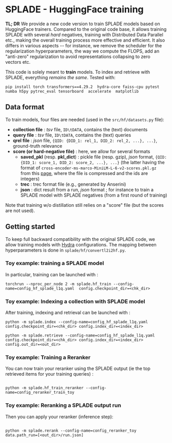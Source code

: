 # SPLADE - HuggingFace training

**TL; DR** We provide a new code version to train SPLADE models based on HuggingFace trainers. Compared to the original code base, it allows training SPLADE with several *hard* negatives, training with Distributed Data Parallel etc., making the overall training process more effective and efficient. 
It also differs in various aspects -- for instance, we remove the scheduler for the regularization hyperparameters, the way we compute the FLOPS, add an "anti-zero" regularization to avoid representations collapsing to zero vectors etc. 

This code is solely meant to **train** models. To index and retrieve with SPLADE, everything *remains the same*. Tested with:

```pip install torch transformers==4.29.2  hydra-core faiss-cpu pytest numba h5py pytrec_eval tensorboard  accelerate  matplotlib```

## Data format

To train models, four files are needed (used in the `src/hf/datasets.py` file):

* **collection file** : *tsv* file, `ID\tDATA`, contains the (text) documents
* **query file** : *tsv* file, `ID\tDATA`, contains the (text) queries
* **qrel file** : *json* file, `{QID: {DID_1: rel_1, DID_2: rel_2, ...}, ...}`, ground-truth relevance
* **score (or hard-negative file)** : here, we allow for several formats
    * **saved_pkl** (resp. **pkl_dict**) : pickle file (resp. gzip), *json* format, `{QID: {DID_1: score_1, DID_2: score_2, ...}, ...}` (the latter having the format of `cross-encoder-ms-marco-MiniLM-L-6-v2-scores.pkl.gz` from this [page](https://huggingface.co/datasets/sentence-transformers/msmarco-hard-negatives/tree/main), where the file is compressed and the ids are integers)
    * **trec** : trec format file (e.g., generated by Anserini)
    * **json** : dict result from a run, *json* format ; for instance to train a SPLADE model with SPLADE negatives (from a first round of training)

Note that training w/o distillation still relies on a "score" file (but the scores are not used).

## Getting started

To keep full backward compatibility with the original SPLADE code, we allow training models with [Hydra](https://hydra.cc/) configurations. The mapping between hyperparameters is done in `splade/hf/convertl2i2hf.py`.


### Toy example: training a SPLADE model
In particular, training can be launched with :

```
torchrun --nproc_per_node 2 -m splade.hf_train --config-name=config_hf_splade_l1q.yaml  config.checkpoint_dir=<chk_dir>

```

### Toy example: Indexing a collection with SPLADE model
After training, indexing and retrieval can be launched with :

```
python -m splade.index --config-name=config_hf_splade_l1q.yaml config.checkpoint_dir=<chk_dir> config.index_dir=<index_dir>

python -m splade.retrieve --config-name=config_hf_splade_l1q.yaml config.checkpoint_dir=<chk_dir> config.index_dir=<index_dir> config.out_dir=<out_dir>
```

### Toy example: Training a Reranker
You can now train your reranker using the SPLADE output (ie the top retrieved items for your training queries) :
```

python -m splade.hf_train_reranker --config-name=config_reranker_train_toy

```
### Toy example: Reranking a SPLADE output run

Then  you can apply your reranker (inference step):
```

python -m splade.rerank --config-name=config_reranker_toy data.path_run=[<out_dir>/run.json]

```




